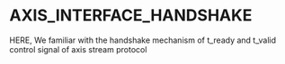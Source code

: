 # AXIS_INTERFACE_HANDSHAKE
HERE, We familiar with the handshake mechanism of t_ready and t_valid control signal of axis stream protocol
